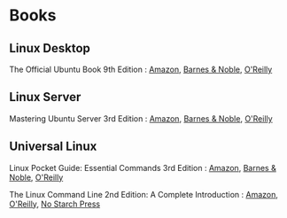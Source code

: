 
# Books

<h2>Linux Desktop</h2>

The Official Ubuntu Book 9th Edition : [Amazon](https://www.amazon.com/Official-Ubuntu-Book-Matthew-Helmke-ebook/dp/B01IFCKT96), [Barnes & Noble](https://www.barnesandnoble.com/w/the-official-ubuntu-book-matthew-helmke/1124175070), [O'Reilly](https://www.oreilly.com/library/view/the-official-ubuntu/9780134512501/)

<h2>Linux Server</h2>

Mastering Ubuntu Server 3rd Edition : [Amazon](https://www.amazon.com/Mastering-Ubuntu-Server-configuring-troubleshooting-ebook/dp/B08J89DXFR), [Barnes & Noble](https://www.barnesandnoble.com/w/mastering-ubuntu-server-jay-lacroix/1138631534?ean=9781800564640), [O'Reilly](https://www.oreilly.com/library/view/mastering-ubuntu-server/9781800564640/)

<h2>Universal Linux</h2>

Linux Pocket Guide: Essential Commands 3rd Edition : [Amazon](https://www.amazon.com/Linux-Pocket-Guide-Essential-Commands-ebook/dp/B01GGQKXRG), [Barnes & Noble](https://www.barnesandnoble.com/w/linux-pocket-guide-daniel-j-barrett/1123868711), [O'Reilly](https://www.oreilly.com/library/view/linux-pocket-guide/9781491927557/)

The Linux Command Line 2nd Edition: A Complete Introduction : [Amazon](https://www.amazon.com/Linux-Command-Line-2nd-Introduction/dp/1593279523/), [O'Reilly](https://www.oreilly.com/library/view/the-linux-command/9781492071235/), [No Starch Press](https://nostarch.com/tlcl2)


